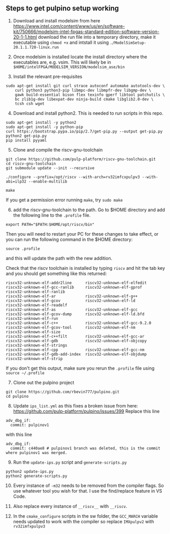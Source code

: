 ## Steps to get pulpino setup working
1. Download and install modelsim from here https://www.intel.com/content/www/us/en/software-kit/750666/modelsim-intel-fpgas-standard-edition-software-version-20-1-1.html download the run file into a temporary directory, make it executable using `chmod +x` and intstall it using `./ModelSimSetup-20.1.1.720-linux.run`

2. Once modelsim is installed locate the install directory where the executables are, e.g. vsim. This will likely be in `$HOME/intelFPGA/MODELSIM_VERSION/modelsim_ase/bin`

3. Install the relevant pre-requisites
```
sudo apt-get install git curl strace autoconf automake autotools-dev \
    curl python3 python3-pip libmpc-dev libmpfr-dev libgmp-dev \
    gawk build-essential bison flex texinfo gperf libtool patchutils \
    bc zlib1g-dev libexpat-dev ninja-build cmake libglib2.0-dev \
    tcsh csh wget
```
4. Download and install python2. This is needed to run scripts in this repo.
```
sudo apt-get install -y python2
sudo apt-get install -y python-pip
curl https://bootstrap.pypa.io/pip/2.7/get-pip.py --output get-pip.py
python2 get-pip.py
pip install pyyaml
```

5. Clone and compile the riscv-gnu-toolchain
```
git clone https://github.com/pulp-platform/riscv-gnu-toolchain.git
cd riscv-gnu-toolchain
git submodule update --init --recursive

./configure --prefix=/opt/riscv --with-arch=rv32imfcxpulpv3 --with-abi=ilp32 --enable-multilib

make
```
If you get a permission error running `make`, try `sudo make`

6. add the riscv-gnu-toolchain to the path. Go to $HOME directory and add the following line to the `.profile` file.
```
export PATH="$PATH:$HOME/opt/riscv/bin"
```

Then you will need to restart your PC for these changes to take effect, or you can run the following command in the $HOME directory:
```
source .profile
```
and this will update the path with the new addition. 

Check that the riscv toolchain is installed by typing `riscv` and hit the tab key and you should get something like this returned:
```
riscv32-unknown-elf-addr2line      riscv32-unknown-elf-elfedit        riscv32-unknown-elf-gcc-ranlib     riscv32-unknown-elf-gprof          riscv32-unknown-elf-ranlib
riscv32-unknown-elf-ar             riscv32-unknown-elf-g++            riscv32-unknown-elf-gcov           riscv32-unknown-elf-ld             riscv32-unknown-elf-readelf
riscv32-unknown-elf-as             riscv32-unknown-elf-gcc            riscv32-unknown-elf-gcov-dump      riscv32-unknown-elf-ld.bfd         riscv32-unknown-elf-run
riscv32-unknown-elf-c++            riscv32-unknown-elf-gcc-9.2.0      riscv32-unknown-elf-gcov-tool      riscv32-unknown-elf-nm             riscv32-unknown-elf-size
riscv32-unknown-elf-c++filt        riscv32-unknown-elf-gcc-ar         riscv32-unknown-elf-gdb            riscv32-unknown-elf-objcopy        riscv32-unknown-elf-strings
riscv32-unknown-elf-cpp            riscv32-unknown-elf-gcc-nm         riscv32-unknown-elf-gdb-add-index  riscv32-unknown-elf-objdump        riscv32-unknown-elf-strip
```

If you don't get this output, make sure you rerun the `.profile` file using `source ~/.profile`

7. Clone out the pulpino project
```
git clone https://github.com/rbevin777/pulpino.git
cd pulpino
```

8. Update `ips_list.yml` as this fixes a broken issue from here: https://github.com/pulp-platform/pulpino/issues/399 
Replace this line
```
adv_dbg_if:
  commit: pulpinov1
```
with this line
```
adv_dbg_if:
  commit: c440ae8 # pulpinov1 branch was deleted, this is the commit where pulpinov1 was merged.
```

9. Run the `update-ips.py` script and `generate-scripts.py`
```
python2 update-ips.py
python2 generate-scripts.py
```

10. Every instance of `-m32` needs to be removed from the compiler flags. So use whatever tool you wish for that. I use the find/replace feature in VS Code.

11. Also replace every instance of `__riscv__` with `__riscv`. 

12. In the `cmake_configure` scripts in the sw folder, the `GCC_MARCH` variable needs updated to work with the compiler so replace `IMXpulpv2` with `rv32imfxpulpv3`

